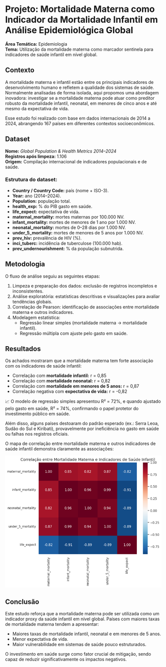 # Projeto: Mortalidade Materna como Indicador da Mortalidade Infantil em Análise Epidemiológica Global  

**Área Temática:** Epidemiologia  
**Tema:** Utilização da mortalidade materna como marcador sentinela para indicadores de saúde infantil em nível global.  


## Contexto  

A mortalidade materna e infantil estão entre os principais indicadores de desenvolvimento humano e refletem a qualidade dos sistemas de saúde. Normalmente analisadas de forma isolada, aqui propomos uma abordagem inovadora: investigar se a mortalidade materna pode atuar como preditor robusto da mortalidade infantil, neonatal, em menores de cinco anos e até mesmo da expectativa de vida.  

Esse estudo foi realizado com base em dados internacionais de 2014 a 2024, abrangendo 167 países em diferentes contextos socioeconômicos.  


## Dataset  

**Nome:** *Global Population & Health Metrics 2014–2024*  
**Registros após limpeza:** 1.106  
**Origem:** Compilação internacional de indicadores populacionais e de saúde.  

### Estrutura do dataset:  
- **Country / Country Code:** país (nome + ISO-3).  
- **Year:** ano (2014–2024).  
- **Population:** população total.  
- **health_exp:** % do PIB gasto em saúde.  
- **life_expect:** expectativa de vida.  
- **maternal_mortality:** mortes maternas por 100.000 NV.  
- **infant_mortality:** mortes de menores de 1 ano por 1.000 NV.  
- **neonatal_mortality:** mortes de 0–28 dias por 1.000 NV.  
- **under_5_mortality:** mortes de menores de 5 anos por 1.000 NV.  
- **prev_hiv:** prevalência de HIV (%).  
- **inci_tuberc:** incidência de tuberculose (100.000 hab).  
- **prev_undernourishment:** % da população subnutrida.  

## Metodologia  

O fluxo de análise seguiu as seguintes etapas:  

1. Limpeza e preparação dos dados: exclusão de registros incompletos e inconsistentes.  
2. Análise exploratória: estatísticas descritivas e visualizações para avaliar tendências globais.  
3. Correlação de Pearson: identificação de associações entre mortalidade materna e outros indicadores.  
4. Modelagem estatística:  
   - Regressão linear simples (mortalidade materna → mortalidade infantil).  
   - Regressão múltipla com ajuste pelo gasto em saúde.  


## Resultados  

Os achados mostraram que a mortalidade materna tem forte associação com os indicadores de saúde infantil:  

- Correlação com **mortalidade infantil:** r = 0,85  
- Correlação com **mortalidade neonatal:** r = 0,82  
- Correlação com **mortalidade em menores de 5 anos:** r = 0,87  
- Correlação negativa com **expectativa de vida:** r = -0,82  

📈 O modelo de regressão simples apresentou R² = 72%, e quando ajustado pelo gasto em saúde, R² = 74%, confirmando o papel protetor do investimento público em saúde.  

Além disso, alguns países destoaram do padrão esperado (ex.: Serra Leoa, Sudão do Sul e Kiribati), provavelmente por ineficiência no gasto em saúde ou falhas nos registros oficiais.  


O mapa de correlação entre mortalidade materna e outros indicadores de saúde infantil demonstra claramente as associações:  

![Mapa de Correlação](../imagens/epidemiologia_correlacao.png)  


## Conclusão  

Este estudo reforça que a mortalidade materna pode ser utilizada como um indicador proxy da saúde infantil em nível global. Países com maiores taxas de mortalidade materna tendem a apresentar:  

- Maiores taxas de mortalidade infantil, neonatal e em menores de 5 anos.  
- Menor expectativa de vida.  
- Maior vulnerabilidade em sistemas de saúde pouco estruturados.  

O investimento em saúde surge como fator crucial de mitigação, sendo capaz de reduzir significativamente os impactos negativos.  
  

